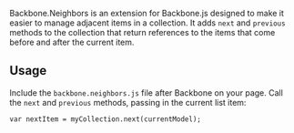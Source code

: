 ﻿Backbone.Neighbors is an extension for Backbone.js designed to make it easier to manage adjacent items 
in a collection. It adds `next` and `previous` methods to the collection that return references to the items 
that come before and after the current item.

## Usage

Include the `backbone.neighbors.js` file after Backbone on your page. Call the `next` and `previous` methods, passing
in the current list item:

	var nextItem = myCollection.next(currentModel); 

